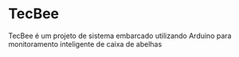 # TecBee
TecBee é um projeto de sistema embarcado utilizando Arduino para monitoramento inteligente de caixa de abelhas
